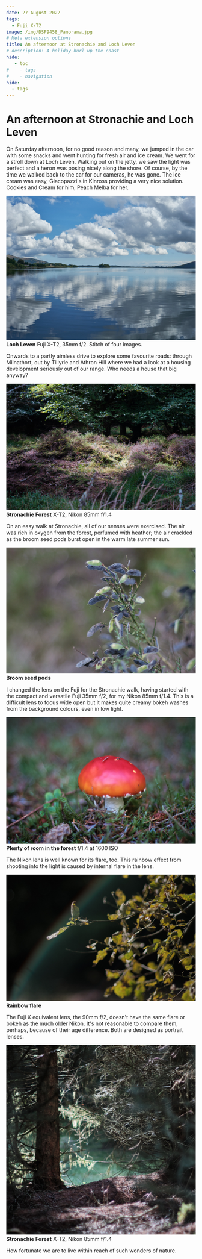 ```yaml
---
date: 27 August 2022
tags:
  - Fuji X-T2
image: /img/DSF9458_Panorama.jpg
# Meta extension options
title: An afternoon at Stronachie and Loch Leven
# description: A holiday hurl up the coast
hide:
   - toc
#    - tags
#    - navigation
hide:
  - tags
---
```

# An afternoon at Stronachie and Loch Leven

On Saturday afternoon, for no good reason and many, we jumped in the car with some snacks and went hunting for fresh air and ice cream. We went for a stroll down at Loch Leven. Walking out on the jetty, we saw the light was perfect and a heron was posing nicely along the shore. Of course, by the time we walked back to the car for our cameras, he was gone.  The ice cream was easy, Giacopazzi's in Kinross providing a very nice solution. Cookies and Cream for him, Peach Melba for her. 

![](/img/DSF9458_Panorama.jpg)
**Loch Leven** Fuji X-T2, 35mm f/2. Stitch of four images.

Onwards to a partly aimless drive to explore some favourite roads: through Milnathort, out by Tillyrie and Athron Hill where we had a look at a housing development seriously out of our range. Who needs a house that big anyway?

![](/img/DSF9479.jpg)
**Stronachie Forest** X-T2, Nikon 85mm f/1.4

On an easy walk at Stronachie, all of our senses were exercised. The air was rich in oxygen from the forest, perfumed with heather; the air crackled as the broom seed pods burst open in the warm late summer sun.

![](/img/DSF9561.jpg)
**Broom seed pods**

I changed the lens on the Fuji for the Stronachie walk, having started with the compact and versatile Fuji 35mm f/2, for my Nikon 85mm f/1.4. This is a difficult lens to focus wide open but it makes quite creamy bokeh washes from the background colours, even in low light. 

![](/img/DSF9508.jpg)
**Plenty of room in the forest** f/1.4 at 1600 ISO

The Nikon lens is well known for its flare, too. This rainbow effect from shooting into the light is caused by internal flare in the lens.

![](/img/DSF9495.jpg)
**Rainbow flare**

The Fuji X equivalent lens, the 90mm f/2, doesn't have the same flare or bokeh as the much older Nikon. It's not reasonable to compare them, perhaps, because of their age difference. Both are designed as portrait lenses.

![](/img/DSF9512.jpg)
**Stronachie Forest** X-T2, Nikon 85mm f/1.4

How fortunate we are to live within reach of such wonders of nature.
